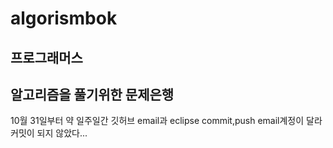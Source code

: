 # algorismbok
## 프로그래머스
알고리즘을 풀기위한 문제은행
--
10월 31일부터 약 일주일간 깃허브 email과 eclipse commit,push email계정이 달라 커밋이 되지 않았다...
